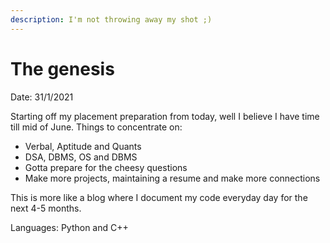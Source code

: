 ```yaml
---
description: I'm not throwing away my shot ;)
---
```


# The genesis

Date: 31/1/2021

Starting off my placement preparation from today, well I believe I have time till mid of June. Things to concentrate on:

* Verbal, Aptitude and Quants
* DSA, DBMS, OS and DBMS
* Gotta prepare for the cheesy questions
* Make more projects, maintaining a resume and make more connections

This is more like a blog where I document my code everyday day for the next 4-5 months. 

Languages: Python and C++

